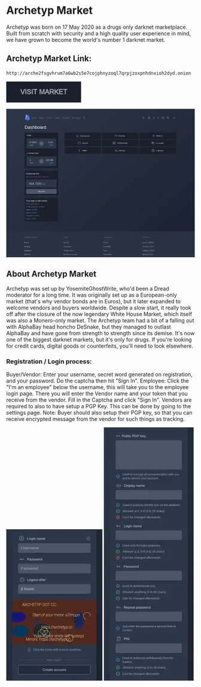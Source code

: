 # Archetyp Market
Archetyp was born on 17 May 2020 as a drugs only darknet marketplace. Built from scratch with security and a high quality user experience in mind, we have grown to become the world's number 1 darknet market.

## Archetyp Market Link:

```sh
http://arche2fsgvhrum7a6wb2s5e7cojphnyzoql7qrpjzoxpnhdnxioh2dyd.onion
```
[<img src="/assets/visit-market.webp" width="200">](http://arche2fsgvhrum7a6wb2s5e7cojphnyzoql7qrpjzoxpnhdnxioh2dyd.onion/)

<a href="http://arche2fsgvhrum7a6wb2s5e7cojphnyzoql7qrpjzoxpnhdnxioh2dyd.onion"><img src="/assets/archetyp-preview.webp" alt="image" style="max-width: 100%;"><a>

## About Archetyp Market
Archetyp was set up by YosemiteGhostWrite, who'd been a Dread moderator for a long time. It was originally set up as a European-only market (that's why vendor bonds are in Euros), but it later expanded to welcome vendors and buyers worldwide. Despite a slow start, it really took off after the closure of the now legendary White House Market, which itself was also a Monero-only market. The Archetyp team had a bit of a falling out with AlphaBay head honcho DeSnake, but they managed to outlast AlphaBay and have gone from strength to strength since its demise. It's now one of the biggest darknet markets, but it's only for drugs. If you're looking for credit cards, digital goods or counterfeits, you'll need to look elsewhere.

### Registration / Login process:

Buyer/Vendor: Enter your username, secret word generated on registration, and your password. Do the captcha then hit "Sign In".
Employee: Click the "I'm an employee" below the username, this will take you to the employee login page. There you will enter the Vendor name and your token that you receive from the vendor. Fill in the Captcha and click "Sign In".
Vendors are required to also to have setup a PGP Key. This can be done by going to the settings page.
Note: Buyer should also setup their PGP key, so that you can receive encrypted message from the vendor for such things as tracking.

<a href="http://arche2fsgvhrum7a6wb2s5e7cojphnyzoql7qrpjzoxpnhdnxioh2dyd.onion"><img src="/assets/archetyp-login.webp" alt="image" style="max-width: 100%;"><a>  <a href="http://arche2fsgvhrum7a6wb2s5e7cojphnyzoql7qrpjzoxpnhdnxioh2dyd.onion"><img src="/assets/archetyp-register.webp" alt="image" style="max-width: 100%;"><a>